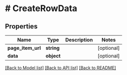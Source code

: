 # # CreateRowData

## Properties

Name | Type | Description | Notes
------------ | ------------- | ------------- | -------------
**page_item_url** | **string** |  | [optional]
**data** | **object** |  | [optional]

[[Back to Model list]](../../README.md#models) [[Back to API list]](../../README.md#endpoints) [[Back to README]](../../README.md)
